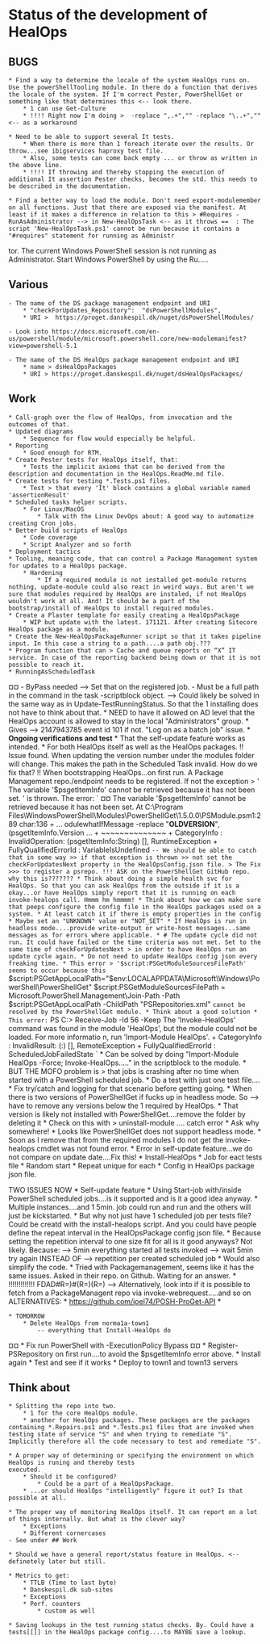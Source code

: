 # Status of the development of HealOps

## BUGS

    * Find a way to determine the locale of the system HealOps runs on. Use the powerShellTooling module. In there do a function that derives the locale of the system. If I'm correct Pester, PowerShellGet or something like that determines this <-- look there.
        * 1 can use Get-Culture
        * !!!! Right now I'm doing >  -replace ",.+","" -replace "\..+","" <-- as a workaround

    * Need to be able to support several It tests.
        * When there is more than 1 foreach iterate over the results. Or throw...see ibigservices haproxy test file.
        * Also, some tests can come back empty ... or throw as written in the above line.
        * !!!! If throwing and thereby stopping the execution of additional It assertion Pester checks, becomes the std. this needs to be described in the documentation.

    * Find a better way to load the module. Don't need export-modulemember on all functions. Just that there are exposed via the manifest. At least if it makes a difference in relation to this > #Requires -RunAsAdministrator --> in New-HealOpsTask <-- as it throws ==  : The script 'New-HealOpsTask.ps1' cannot be run because it contains a "#requires" statement for running as Administr
tor. The current Windows PowerShell session is not running as Administrator. Start Windows PowerShell by  using the Ru.....

## Various

    - The name of the DS package management endpoint and URI
        * "checkForUpdates_Repository":  "dsPowerShellModules",
        * URI >  https://proget.danskespil.dk/nuget/dsPowerShellModules/

    - Look into https://docs.microsoft.com/en-us/powershell/module/microsoft.powershell.core/new-modulemanifest?view=powershell-5.1

    - The name of the DS HealOps package management endpoint and URI
        * name > dsHealOpsPackages
        * URI > https://proget.danskespil.dk/nuget/dsHealOpsPackages/

## Work

    * Call-graph over the flow of HealOps, from invocation and the outcomes of that.
    * Updated diagrams
        * Sequence for flow would especially be helpful.
    * Reporting
        * Good enough for RTM.
    * Create Pester tests for HealOps itself, that:
        * Tests the implicit axioms that can be derived from the description and documentation in the HealOps.ReadMe.md file.
    * Create tests for testing *.Tests.ps1 files.
        * Test > that every 'It' block contains a global variable named 'assertionResult'
    * Scheduled tasks helper scripts.
        * For Linux/MacOS
            * Talk with the Linux DevOps about: A good way to automatize creating Cron jobs.
    * Better build scripts of HealOps
        * Code coverage
        * Script Analyzer and so forth
    * Deployment tactics
    * Tooling, meaning code, that can control a Package Management system for updates to a HealOps package.
        * Hardening
            * If a required module is not installed get-module returns nothing, update-module could also react in weird ways. But aren't we sure that modules required by HealOps are instaled, if not HealOps wouldn't work at all. And! It should be a part of the bootstrap/install of HealOps to install required modules.
    * Create a Plaster template for easily creating a HealOpsPackage
        * WIP but update with the latest. 171121. After creating Sitecore HealOps package as a module.
    * Create the New-HealOpsPackageRunner script so that it takes pipeline input. In this case a string to a path....a path obj.???
    * Program function that can > Cache and queue reports on “X” IT service. In case of the reporting backend being down or that it is not possible to reach it.
    * RunningAsScheduledTask
 ¤¤       - ByPass needed
            --> Set that on the registered job.
        - Must be a full path in the command in the task -scriptblock object.
            --> Could likely be solved in the same way as in Update-TestRunningStatus. So that the 1 installing does not have to think about that.
    * NEED to have it allowed on AD level that the HealOps account is allowed to stay in the local "Administrators" group.
        * Gives --> 2147943785 event id 101 if not. "Log on as a batch job" issue.
    * __Ongoing verifications and test__
        * That the self-update feature works as intended.
            * For both HealOps itself as well as the HealOps packages.
        !! Issue found. When updating the version number under the modules folder will change. This makes the path in the Scheduled Task invalid. How do we fix that?
        !! When bootstrapping HealOps...on first run. A Package Management repo./endpoint needs to be registered. If not the exception > ' The variable '$psgetItemInfo' cannot be retrieved because it has not been set. ' is thrown.
            The error: `
 ¤¤               The variable '$psgetItemInfo' cannot be retrieved because it has not been set.
                At C:\Program Files\WindowsPowerShell\Modules\PowerShellGet\1.5.0.0\PSModule.psm1:289 char:136
                + ... odulewhatIfMessage -replace "__OLDVERSION__",$($psgetItemInfo.Version ...
                +                                                    ~~~~~~~~~~~~~~
                    + CategoryInfo          : InvalidOperation: (psgetItemInfo:String) [], RuntimeException
                    + FullyQualifiedErrorId : VariableIsUndefined
            `
            -- We should be able to catch that in some way >> if that exception is thrown >> not set the checkForUpdatesNext property in the HealOpsConfig.json file.
                > The Fix >>> to register a psrepo. !!! ASK on the PowerShellGet GitHub repo. why this is???????
    * Think about doing a simple health svc for HealOps. So that you can ask HealOps from the outside if it is a okay...or have HealOps simply report that it is running on each invoke-healops call. Hmmm hm hmmmm!
    * Think about how we can make sure that peeps configure the config file in the HealOps packages used on a system.
        * At least catch it if there is empty properties in the config
            * Maybe set an "UNKNOWN" value or "NOT_SET"
    * If HealOps is run in headless mode....provide write-output or write-host messages...same messages as for errors where applicable.
    * # The update cycle did not run. It could have failed or the time criteria was not met. Set to the same time of checkForUpdatesNext > in order to have HealOps run an update cycle again.
        * Do not need to update HealOps config json every freaking time.
    * This error > '$script:PSGetModuleSourcesFilePath' seems to occur because this `
        $script:PSGetAppLocalPath="$env:LOCALAPPDATA\Microsoft\Windows\PowerShell\PowerShellGet"
        $script:PSGetModuleSourcesFilePath = Microsoft.PowerShell.Management\Join-Path -Path $script:PSGetAppLocalPath -ChildPath "PSRepositories.xml"
    ` cannot be resolved by the PowerShellGet module.
        * Think about a good solution
    * This error: `
    PS C:\> Receive-Job -Id 56 -Keep
The 'Invoke-HealOps' command was found in the module 'HealOps', but the module could not be loaded. For more informatio
n, run 'Import-Module HealOps'.
    + CategoryInfo          : InvalidResult: (:) [], RemoteException
    + FullyQualifiedErrorId : ScheduledJobFailedState
    `
        * Can be solved by doing "Import-Module HealOps -Force; Invoke-HealOps....." in the scriptblock to the module.
    * BUT THE MOFO problem is > that jobs is crashing after no time when started with a PowerShell scheduled job.
        * Do a test with just one test file....
        * Fix try/catch and logging for that scenario before getting going.
    * When there is two versions of PowerShellGet if fucks up in headless mode. So --> have to remove any versions below the 1 required by HealOps.
        * That version is likely not installed with PowerShellGet....remove the folder by deleting it
            * Check on this with > uninstall-module .... catch error
        * Ask why somewhere!
    * Looks like PowerShellGet does not support headless mode.
        * Soon as I remove that from the required modules I do not get the invoke-healops cmdlet was not found error.
    * Error in self-update feature...we do not compare on update date....Fix this!
    * Install-HealOps
        * Job for eact tests file
        * Random start
        * Repeat unique for each
        * Config in HealOps package json file.


TWO ISSUES NOW
    * Self-update feature
    * Using Start-job with/inside PowerShell scheduled jobs....is it supported and is it a good idea anyway.
        * Multiple instances....and 1 5min. job could run and run and the others will just be kickstarted.
        * But why not just have 1 scheduled job per tests file? Could be creatd with the install-healops script. And you could have people define the repeat interval in the
        HealOpsPackage config json file.
            * Because setting the repetition interval to one size fit for all is it good anyways? Not likely. Because:
                --> 5min everything started all tests invoked
                --> wait 5min try again
                INSTEAD OF
                --> repetition per created scheduled job
            * Would also simplify the code.
    * Tried with Packagemanagement, seems like it has the same issues. Asked in their repo. on Github. Waiting for an answer.
        * !!!!!!!!!!!!! FDAD#R=)#(R=)(R=) --> Alternatively, look into if it is possible to fetch from a PackageManagent repo via invoke-webrequest.....and so on
        ALTERNATIVES:
            * https://github.com/joel74/POSH-ProGet-API
            *

    * TOMORROW
        * Delete HealOps from norma1a-town1
            -- everything that Install-HealOps do
 ¤¤       * Fix run PowerShell with -ExecutionPolicy Bypass
  ¤¤      * Register-PSRepository on first run....to avoid the $psgetItemInfo error above.
        * Install again
        * Test and see if it works
        * Deploy to town1 and town13 servers

## Think about

    * Splitting the repo into two.
        * 1 for the core HealOps module.
        * another for HealOps packages. These packages are the packages containing *.Repairs.ps1 and *.Tests.ps1 files that are invoked when testing state of service "S" and when trying to remediate "S". Implicitly therefore all the code necessary to test and remediate "S".

    * A proper way of determining or specifying the environment on which HealOps is runing and thereby tests
    executed.
        * Should it be configured?
            * Could be a part of a HealOpsPackage.
        * ...or should HealOps "intelligently" figure it out? Is that possible at all.

    * The proper way of monitoring HealOps itself. It can report on a lot of things internally. But what is the clever way?
        * Exceptions
        * Different cornercases
    - See under ## Work

    * Should we have a general report/status feature in HealOps. <-- definetely later but still.

    * Metrics to get:
        * TTLB (Time to last byte)
        * Danskespil.dk sub-sites
        * Exceptions
        * Perf. counters
            * custom as well

    * Saving lookups in the test running status checks. By. Could have a tests[[]] in the HealOps package config....to MAYBE save a lookup.